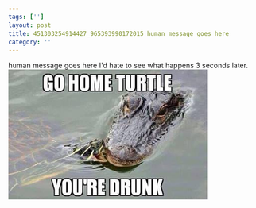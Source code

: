 ```yaml
---
tags: ['']
layout: post
title: 451303254914427_965393990172015 human message goes here
category: ''
---
```

human message goes here
I'd hate to see what happens 3 seconds later.
![451303254914427_965393990172015](/uploads/2015-6-3-451303254914427_965393990172015-human-message-goes-here.jpg)
